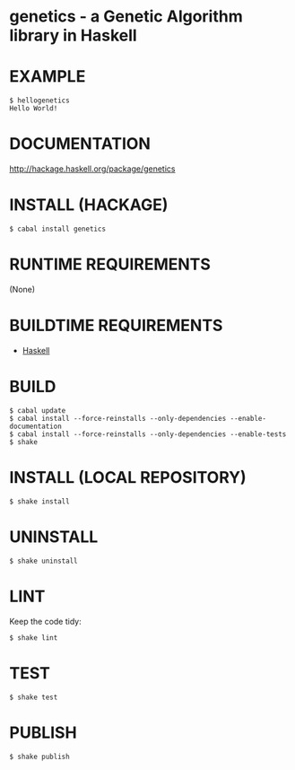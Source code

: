 # genetics - a Genetic Algorithm library in Haskell

# EXAMPLE

```console
$ hellogenetics
Hello World!
```

# DOCUMENTATION

http://hackage.haskell.org/package/genetics

# INSTALL (HACKAGE)

```console
$ cabal install genetics
```

# RUNTIME REQUIREMENTS

(None)

# BUILDTIME REQUIREMENTS

* [Haskell](http://www.haskell.org/)

# BUILD

```console
$ cabal update
$ cabal install --force-reinstalls --only-dependencies --enable-documentation
$ cabal install --force-reinstalls --only-dependencies --enable-tests
$ shake
```

# INSTALL (LOCAL REPOSITORY)

```console
$ shake install
```

# UNINSTALL

```console
$ shake uninstall
```

# LINT

Keep the code tidy:

```console
$ shake lint
```

# TEST

```console
$ shake test
```

# PUBLISH

```console
$ shake publish
```
